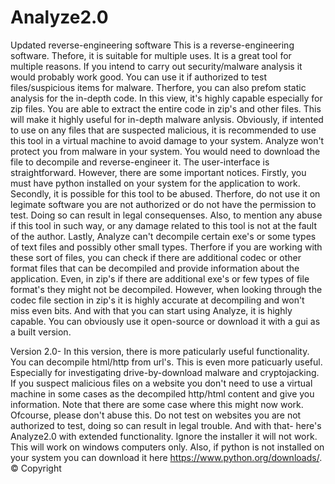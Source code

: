 # Analyze2.0
Updated reverse-engineering software
This is a reverse-engineering software. Thefore, it is suitable for multiple uses. It is a great tool for multiple reasons. If you intend to carry out security/malware analysis it would probably work good. You can use it if authorized to test files/suspicious items for malware. Therfore, you can also prefom static analysis for the in-depth code. In this view, it's highly capable especially for zip files. You are able to extract the entire code in zip's and other files. This will make it highly useful for in-depth malware anlysis. Obviously, if intented to use on any files that are suspected malicious, it is recommended to use this tool in a virtual machine to avoid damage to your system. Analyze won't protect you from malware in your system. You would need to download the file to decompile and reverse-engineer it. The user-interface is straightforward. However, there are some important notices. Firstly, you must have python installed on your system for the application to work. Secondly, it is possible for this tool to be abused. Therfore, do not use it on legimate software you are not authorized or do not have the permission to test. Doing so can result in legal consequenses. Also, to mention any abuse if this tool in such way, or any damage related to this tool is not at the fault of the author. Lastly, Analyze can't decompile certain exe's or some types of text files and possibly other small types. Therfore if you are working with these sort of files, you can check if there are additional codec or other format files that can be decompiled and provide information about the application. Even, in zip's if there are additional exe's or few types of file format's they might not be decompiled. However, when looking through the codec file section in zip's it is highly accurate at decompiling and won't miss even bits. And with that you can start using Analyze, it is highly capable. You can obviously use it open-source or download it with a gui as a built version. 

Version 2.0- In this version, there is more paticularly useful functionality. You can decompile html/http from url's. This is even more paticuarly useful. Especially for investigating drive-by-download malware and cryptojacking. If you suspect malicious files on a website you don't need to use a virtual machine in some cases as the decompiled http/html content and give you information. Note that there are some case where this might now work. Ofcourse, please don't abuse this. Do not test on websites you are not authorized to test, doing so can result in legal trouble. And with that- here's Analyze2.0 with extended functionality. Ignore the installer it will not work. This will work on windows computers only. Also, if python is not installed on your system you can download it here https://www.python.org/downloads/.   © Copyright
